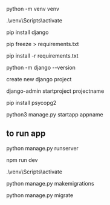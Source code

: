 python -m venv venv

.\venv\Scripts\activate

pip install django

pip freeze > requirements.txt

pip install -r requirements.txt

python -m django --version

create new django project

django-admin startproject projectname

pip install psycopg2

python3 manage.py startapp appname


## to run app

python manage.py runserver

npm run dev 

.\venv\Scripts\activate

python manage.py makemigrations

python manage.py migrate